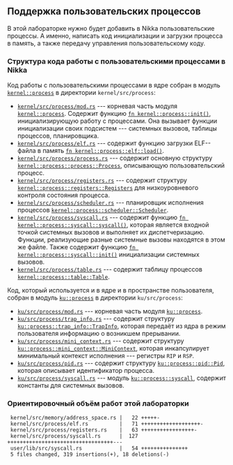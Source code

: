 ## Поддержка пользовательских процессов

В этой лабораторке нужно будет добавить в Nikka пользовательские процессы.
А именно, написать код инициализации и загрузки процесса в память,
а также передачу управления пользовательскому коду.


### Структура кода работы с пользовательскими процессами в Nikka


Код работы с пользовательскими процессами в ядре собран в модуль [`kernel::process`](../../doc/kernel/process/index.html) в директории `kernel/src/process`:

- [`kernel/src/process/mod.rs`](https://gitlab.com/sergey-v-galtsev/nikka-public/-/blob/master/kernel/src/process/mod.rs) --- корневая часть модуля [`kernel::process`](../../doc/kernel/process/index.html). Содержит функцию [`fn kernel::process::init()`](../../doc/kernel/process/fn.init.html), инициализирующую работу с процессами. Она вызывает функции инициализации своих подсистем --- системных вызовов, таблицы процессов, планировщика.
- [`kernel/src/process/elf.rs`](https://gitlab.com/sergey-v-galtsev/nikka-public/-/blob/master/kernel/src/process/elf.rs) --- содержит функцию загрузки ELF--файла в память [`fn kernel::process::elf::load()`](../../doc/kernel/process/elf/fn.load.html).
- [`kernel/src/process/process.rs`](https://gitlab.com/sergey-v-galtsev/nikka-public/-/blob/master/kernel/src/process/process.rs) --- содержит основную структуру [`kernel::process::process::Process`](../../doc/kernel/process/process/struct.Process.html), описывающую пользовательский процесс.
- [`kernel/src/process/registers.rs`](https://gitlab.com/sergey-v-galtsev/nikka-public/-/blob/master/kernel/src/process/registers.rs) --- содержит структуру [`kernel::process::registers::Registers`](../../doc/kernel/process/registers/struct.Registers.html) для низкоуровневого контроля состояния процесса.
- [`kernel/src/process/scheduler.rs`](https://gitlab.com/sergey-v-galtsev/nikka-public/-/blob/master/kernel/src/process/scheduler.rs) --- планировщик исполнения процессов [`kernel::process::scheduler::Scheduler`](../../doc/kernel/process/scheduler/struct.Scheduler.html).
- [`kernel/src/process/syscall.rs`](https://gitlab.com/sergey-v-galtsev/nikka-public/-/blob/master/kernel/src/process/syscall.rs) --- содержит функцию [`fn kernel::process::syscall::syscall()`](../../doc/kernel/process/syscall/fn.syscall.html), которая является входной точкой системных вызовов и выполняет их диспетчеризацию. Функции, реализующие разные системные вызовы находятся в этом же файле. Также содержит функцию [`fn kernel::process::syscall::init()`](../../doc/kernel/process/syscall/fn.init.html) инициализации системных вызовов.
- [`kernel/src/process/table.rs`](https://gitlab.com/sergey-v-galtsev/nikka-public/-/blob/master/kernel/src/process/table.rs) --- содержит таблицу процессов [`kernel::process::table::Table`](../../doc/kernel/process/table/struct.Table.html).

Код, который используется и в ядре и в пространстве пользователя, собран в модуль [`ku::process`](../../doc/ku/process/index.html) в директории `ku/src/process`:

- [`ku/src/process/mod.rs`](https://gitlab.com/sergey-v-galtsev/nikka-public/-/blob/master/ku/src/process/mod.rs) --- корневая часть модуля [`ku::process`](../../doc/ku/process/index.html).
- [`ku/src/process/trap_info.rs`](https://gitlab.com/sergey-v-galtsev/nikka-public/-/blob/master/ku/src/process/trap_info.rs) --- содержит структуру [`ku::process::trap_info::TrapInfo`](../../doc/ku/process/trap_info/struct.TrapInfo.html), которая передаёт из ядра в режим пользователя информацию о возникшем прерывании.
- [`ku/src/process/mini_context.rs`](https://gitlab.com/sergey-v-galtsev/nikka-public/-/blob/master/ku/src/process/mini_context.rs) --- содержит структуру [`ku::process::mini_context::MiniContext`](../../doc/ku/process/mini_context/struct.MiniContext.html), которая инкапсулирует минимальный контекст исполнения --- регистры `RIP` и `RSP`.
- [`ku/src/process/pid.rs`](https://gitlab.com/sergey-v-galtsev/nikka-public/-/blob/master/ku/src/process/pid.rs) --- содержит структуру [`ku::process::pid::Pid`](../../doc/ku/process/pid/enum.Pid.html), которая описывает идентификатор процесса.
- [`ku/src/process/syscall.rs`](https://gitlab.com/sergey-v-galtsev/nikka-public/-/blob/master/ku/src/process/syscall.rs) --- модуль [`ku::process::syscall`](../../doc/ku/process/syscall/index.html), содержит константы для системных вызовов.


### Ориентировочный объём работ этой лабораторки

```console
 kernel/src/memory/address_space.rs |   22 +++++-
 kernel/src/process/elf.rs          |   71 +++++++++++++++++++-
 kernel/src/process/registers.rs    |   63 +++++++++++++++++-
 kernel/src/process/syscall.rs      |  127 ++++++++++++++++++++++++++++++++++---
 user/lib/src/syscall.rs            |   54 +++++++++++++++
 5 files changed, 319 insertions(+), 18 deletions(-)
```
